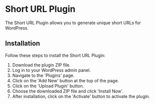 Short URL Plugin
==========================

The Short URL Plugin allows you to generate unique short URLs for WordPress.

Installation
------------

Follow these steps to install the Short URL Plugin:

1. Download the plugin ZIP file.
2. Log in to your WordPress admin panel.
3. Navigate to the 'Plugins' page.
4. Click on the 'Add New' button at the top of the page.
5. Click on the 'Upload Plugin' button.
6. Choose the downloaded ZIP file and click 'Install Now'.
7. After installation, click on the 'Activate' button to activate the plugin.